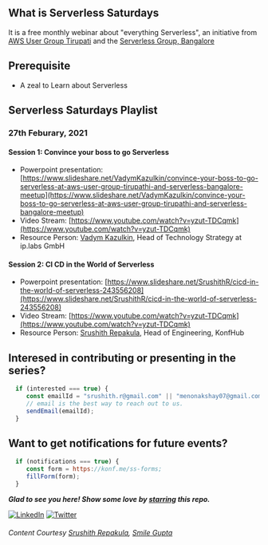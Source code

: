 ## What is Serverless Saturdays

It is a free monthly webinar about "everything Serverless", an initiative from [AWS User Group Tirupati](https://www.meetup.com/aws-user-group-tirupati) and the [Serverless Group, Bangalore](https://www.meetup.com/Serverless-Bangalore)


## Prerequisite
   - A zeal to Learn about Serverless 

##  Serverless Saturdays Playlist

### 27th Feburary, 2021

#### Session 1: Convince your boss to go Serverless
   - Powerpoint presentation: [https://www.slideshare.net/VadymKazulkin/convince-your-boss-to-go-serverless-at-aws-user-group-tirupathi-and-serverless-bangalore-meetup](https://www.slideshare.net/VadymKazulkin/convince-your-boss-to-go-serverless-at-aws-user-group-tirupathi-and-serverless-bangalore-meetup)
   - Video Stream: [https://www.youtube.com/watch?v=yzut-TDCqmk](https://www.youtube.com/watch?v=yzut-TDCqmk)
   - Resource Person: [Vadym Kazulkin](https://twitter.com/VKazulkin), Head of Technology Strategy at ip.labs GmbH


#### Session 2: CI CD in the World of Serverless
   - Powerpoint presentation: [https://www.slideshare.net/SrushithR/cicd-in-the-world-of-serverless-243556208](https://www.slideshare.net/SrushithR/cicd-in-the-world-of-serverless-243556208)
   - Video Stream: [https://www.youtube.com/watch?v=yzut-TDCqmk](https://www.youtube.com/watch?v=yzut-TDCqmk)
   - Resource Person: [Srushith Repakula](https://twitter.com/SrushithR), Head of Engineering, KonfHub

## Interesed in contributing or presenting in the series?

```javascript
  if (interested === true) {
     const emailId = "srushith.r@gmail.com" || "menonakshay07@gmail.com";
     // email is the best way to reach out to us.
     sendEmail(emailId);
  }
```

## Want to get notifications for future events?

```javascript
  if (notifications === true) {
     const form = https://konf.me/ss-forms;
     fillForm(form);
  }
```

***Glad to see you here! Show some love by [starring](https://github.com/smilegupta/https://github.com/smilegupta/Serverless-Saturdays) this repo.***

[![LinkedIn](https://img.shields.io/static/v1.svg?label=connect&message=@srushith&color=grey&logo=linkedin&style=flat&logoColor=white&colorA=blue)](https://www.linkedin.com/in/srushith/) [![Twitter](https://img.shields.io/static/v1.svg?label=connect&message=@srushithr&color=grey&logo=twitter&style=flat&logoColor=white&colorA=blue)](https://twitter.com/srushithr)


###### Content Courtesy [Srushith Repakula](https://github.com/SrushithR), [Smile Gupta](https://github.com/smilegupta)


